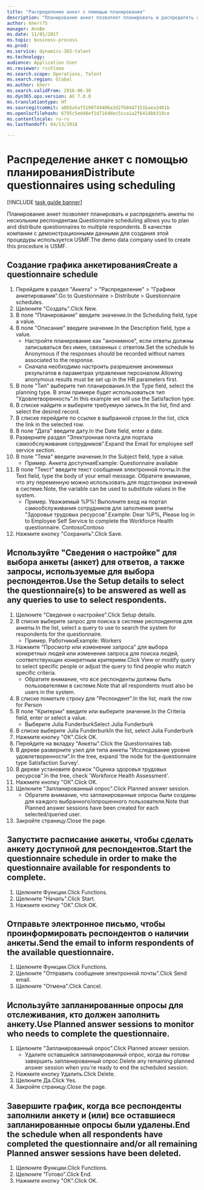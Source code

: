 ```yaml
--- 
title: "Распределение анкет с помощью планирования"
description: "Планирование анкет позволяет планировать и распределять анкеты по нескольким респондентам."
author: kherr75
manager: AnnBe
ms.date: 11/01/2017
ms.topic: business-process
ms.prod: 
ms.service: dynamics-365-talent
ms.technology: 
audience: Application User
ms.reviewer: rschloma
ms.search.scope: Operations, Talent
ms.search.region: Global
ms.author: kherr
ms.search.validFrom: 2016-06-30
ms.dyn365.ops.version: AX 7.0.0
ms.translationtype: HT
ms.sourcegitcommit: a8b5a5af5108744406a3d2fb84d7151baea2481b
ms.openlocfilehash: 6795c5ed48ef1d716ddec5cca1a2f6414bb318ce
ms.contentlocale: ru-ru
ms.lasthandoff: 04/13/2018

---
```

# <a name="distribute-questionnaires-using-scheduling"></a><span data-ttu-id="1c410-103">Распределение анкет с помощью планирования</span><span class="sxs-lookup"><span data-stu-id="1c410-103">Distribute questionnaires using scheduling</span></span>

[!INCLUDE [task guide banner](../../includes/task-guide-banner.md)]

<span data-ttu-id="1c410-104">Планирование анкет позволяет планировать и распределять анкеты по нескольким респондентам.</span><span class="sxs-lookup"><span data-stu-id="1c410-104">Questionnaire scheduling allows you to plan and distribute questionnaires to multiple respondents.</span></span> <span data-ttu-id="1c410-105">В качестве компании с демонстрационными данными для создания этой процедуры используется USMF.</span><span class="sxs-lookup"><span data-stu-id="1c410-105">The demo data company used to create this procedure is USMF.</span></span>


## <a name="create-a-questionnaire-schedule"></a><span data-ttu-id="1c410-106">Создание графика анкетирования</span><span class="sxs-lookup"><span data-stu-id="1c410-106">Create a questionnaire schedule</span></span>
1. <span data-ttu-id="1c410-107">Перейдите в раздел "Анкета" > "Распределение" > "Графики анкетирования".</span><span class="sxs-lookup"><span data-stu-id="1c410-107">Go to Questionnaire > Distribute > Questionnaire schedules.</span></span>
2. <span data-ttu-id="1c410-108">Щелкните "Создать".</span><span class="sxs-lookup"><span data-stu-id="1c410-108">Click New.</span></span>
3. <span data-ttu-id="1c410-109">В поле "Планирование" введите значение.</span><span class="sxs-lookup"><span data-stu-id="1c410-109">In the Scheduling field, type a value.</span></span>
4. <span data-ttu-id="1c410-110">В поле "Описание" введите значение.</span><span class="sxs-lookup"><span data-stu-id="1c410-110">In the Description field, type a value.</span></span>
    * <span data-ttu-id="1c410-111">Настройте планирование как "анонимное", если ответы должны записываться без имен, связанных с ответом.</span><span class="sxs-lookup"><span data-stu-id="1c410-111">Set the schedule to Anonymous if the responses should be recorded without names associated to the response.</span></span>  
    * <span data-ttu-id="1c410-112">Сначала необходимо настроить разрешение анонимных результатов в параметрах управления персоналом.</span><span class="sxs-lookup"><span data-stu-id="1c410-112">Allowing anonymous results must be set up in the HR parameters first.</span></span>  
5. <span data-ttu-id="1c410-113">В поле "Тип" выберите тип планирования.</span><span class="sxs-lookup"><span data-stu-id="1c410-113">In the Type field, select the planning type.</span></span>  <span data-ttu-id="1c410-114">В этом примере будет использоваться тип "Удовлетворенность".</span><span class="sxs-lookup"><span data-stu-id="1c410-114">In this example we will use the Satisfaction type.</span></span>
6. <span data-ttu-id="1c410-115">В списке найдите и выберите требуемую запись.</span><span class="sxs-lookup"><span data-stu-id="1c410-115">In the list, find and select the desired record.</span></span>
7. <span data-ttu-id="1c410-116">В списке перейдите по ссылке в выбранной строке.</span><span class="sxs-lookup"><span data-stu-id="1c410-116">In the list, click the link in the selected row.</span></span>
8. <span data-ttu-id="1c410-117">В поле "Дата" введите дату.</span><span class="sxs-lookup"><span data-stu-id="1c410-117">In the Date field, enter a date.</span></span>
9. <span data-ttu-id="1c410-118">Разверните раздел "Электронная почта для портала самообслуживания сотрудников".</span><span class="sxs-lookup"><span data-stu-id="1c410-118">Expand the Email for employee self service section.</span></span>
10. <span data-ttu-id="1c410-119">В поле "Тема" введите значение.</span><span class="sxs-lookup"><span data-stu-id="1c410-119">In the Subject field, type a value.</span></span>
    * <span data-ttu-id="1c410-120">Пример. Анкета доступная</span><span class="sxs-lookup"><span data-stu-id="1c410-120">Example: Questionnaire available</span></span>  
11. <span data-ttu-id="1c410-121">В поле "Текст" введите текст сообщения электронной почты.</span><span class="sxs-lookup"><span data-stu-id="1c410-121">In the Text field, type the body of your email message.</span></span> <span data-ttu-id="1c410-122">Обратите внимание, что эту переменную можно использовать для подстановки значений в системе.</span><span class="sxs-lookup"><span data-stu-id="1c410-122">Note, the variable can be used to substitute values in the system.</span></span>
    * <span data-ttu-id="1c410-123">Пример.   Уважаемый %P%! Выполните вход на портал самообслуживания сотрудников для заполнения анкеты "Здоровье трудовых ресурсов".</span><span class="sxs-lookup"><span data-stu-id="1c410-123">Example:   Dear %P%,  Please log in to Employee Self Service to complete the Workforce Health questionnaire.</span></span>  <span data-ttu-id="1c410-124">Contoso</span><span class="sxs-lookup"><span data-stu-id="1c410-124">Contoso</span></span>  
12. <span data-ttu-id="1c410-125">Нажмите кнопку "Сохранить".</span><span class="sxs-lookup"><span data-stu-id="1c410-125">Click Save.</span></span>

## <a name="use-the-setup-details-to-select-the-questionnaires-to-be-answered-as-well-as-any-queries-to-use-to-select-respondents"></a><span data-ttu-id="1c410-126">Используйте "Сведения о настройке" для выбора анкеты (анкет) для ответов, а также запросы, используемые для выбора респондентов.</span><span class="sxs-lookup"><span data-stu-id="1c410-126">Use the Setup details to select the questionnaire(s) to be answered as well as any queries to use to select respondents.</span></span>
1. <span data-ttu-id="1c410-127">Щелкните "Сведения о настройке".</span><span class="sxs-lookup"><span data-stu-id="1c410-127">Click Setup details.</span></span>
2. <span data-ttu-id="1c410-128">В списке выберите запрос для поиска в системе респондентов для анкеты.</span><span class="sxs-lookup"><span data-stu-id="1c410-128">In the list, select a query to use to search the system for respondents for the questionnaire.</span></span>
    * <span data-ttu-id="1c410-129">Пример. Работники</span><span class="sxs-lookup"><span data-stu-id="1c410-129">Example: Workers</span></span>  
3. <span data-ttu-id="1c410-130">Нажмите "Просмотр или изменение запроса" для выбора конкретных людей или изменения запроса для поиска людей, соответствующих конкретным критериям.</span><span class="sxs-lookup"><span data-stu-id="1c410-130">Click View or modify query to select specific people or adjust the query to find people who match specific criteria.</span></span>
    * <span data-ttu-id="1c410-131">Обратите внимание, что все респонденты должны быть пользователями в системе.</span><span class="sxs-lookup"><span data-stu-id="1c410-131">Note that all respondents must also be users in the system.</span></span>  
4. <span data-ttu-id="1c410-132">В списке пометьте строку для "Респондент".</span><span class="sxs-lookup"><span data-stu-id="1c410-132">In the list, mark the row for Person</span></span>
5. <span data-ttu-id="1c410-133">В поле "Критерии" введите или выберите значение.</span><span class="sxs-lookup"><span data-stu-id="1c410-133">In the Criteria field, enter or select a value.</span></span>
    * <span data-ttu-id="1c410-134">Выберите Julia Funderburk</span><span class="sxs-lookup"><span data-stu-id="1c410-134">Select Julia Funderburk</span></span>  
6. <span data-ttu-id="1c410-135">В списке выберите Julia Funderburk</span><span class="sxs-lookup"><span data-stu-id="1c410-135">In the list, select Julia Funderburk</span></span>
7. <span data-ttu-id="1c410-136">Нажмите кнопку "OК".</span><span class="sxs-lookup"><span data-stu-id="1c410-136">Click OK.</span></span>
8. <span data-ttu-id="1c410-137">Перейдите на вкладку "Анкеты".</span><span class="sxs-lookup"><span data-stu-id="1c410-137">Click the Questionnaires tab.</span></span>
9. <span data-ttu-id="1c410-138">В дереве разверните узел для типа анкеты "Исследование уровня удовлетворенности".</span><span class="sxs-lookup"><span data-stu-id="1c410-138">In the tree, expand 'the node for the questionnaire type Satisfaction Survey'.</span></span>
10. <span data-ttu-id="1c410-139">В дереве установите флажок "Оценка здоровья трудовых ресурсов".</span><span class="sxs-lookup"><span data-stu-id="1c410-139">In the tree, check 'Workforce Health Assessment'.</span></span>
11. <span data-ttu-id="1c410-140">Нажмите кнопку "OК".</span><span class="sxs-lookup"><span data-stu-id="1c410-140">Click OK.</span></span>
12. <span data-ttu-id="1c410-141">Щелкните "Запланированный опрос".</span><span class="sxs-lookup"><span data-stu-id="1c410-141">Click Planned answer session.</span></span>
    * <span data-ttu-id="1c410-142">Обратите внимание, что запланированные опросы были созданы для каждого выбранного/опрошенного пользователя.</span><span class="sxs-lookup"><span data-stu-id="1c410-142">Note that Planned answer sessions have been created for each selected/queried user.</span></span>  
13. <span data-ttu-id="1c410-143">Закройте страницу.</span><span class="sxs-lookup"><span data-stu-id="1c410-143">Close the page.</span></span>

## <a name="start-the-questionnaire-schedule-in-order-to-make-the-questionnaire-available-for-respondents-to-complete"></a><span data-ttu-id="1c410-144">Запустите расписание анкеты, чтобы сделать анкету доступной для респондентов.</span><span class="sxs-lookup"><span data-stu-id="1c410-144">Start the questionnaire schedule in order to make the questionnaire available for respondents to complete.</span></span>
1. <span data-ttu-id="1c410-145">Щелкните Функции.</span><span class="sxs-lookup"><span data-stu-id="1c410-145">Click Functions.</span></span>
2. <span data-ttu-id="1c410-146">Щелкните "Начать".</span><span class="sxs-lookup"><span data-stu-id="1c410-146">Click Start.</span></span>
3. <span data-ttu-id="1c410-147">Нажмите кнопку "OК".</span><span class="sxs-lookup"><span data-stu-id="1c410-147">Click OK.</span></span>

## <a name="send-the-email-to-inform-respondents-of-the-available-questionnaire"></a><span data-ttu-id="1c410-148">Отправьте электронное письмо, чтобы проинформировать респондентов о наличии анкеты.</span><span class="sxs-lookup"><span data-stu-id="1c410-148">Send the email to inform respondents of the available questionnaire.</span></span>
1. <span data-ttu-id="1c410-149">Щелкните Функции.</span><span class="sxs-lookup"><span data-stu-id="1c410-149">Click Functions.</span></span>
2. <span data-ttu-id="1c410-150">Щелкните "Отправить сообщение электронной почты".</span><span class="sxs-lookup"><span data-stu-id="1c410-150">Click Send email.</span></span>
3. <span data-ttu-id="1c410-151">Щелкните "Отмена".</span><span class="sxs-lookup"><span data-stu-id="1c410-151">Click Cancel.</span></span>

## <a name="use-planned-answer-sessions-to-monitor-who-needs-to-complete-the-questionnaire"></a><span data-ttu-id="1c410-152">Используйте запланированные опросы для отслеживания, кто должен заполнить анкету.</span><span class="sxs-lookup"><span data-stu-id="1c410-152">Use Planned answer sessions to monitor who needs to complete the questionnaire.</span></span>
1. <span data-ttu-id="1c410-153">Щелкните "Запланированный опрос".</span><span class="sxs-lookup"><span data-stu-id="1c410-153">Click Planned answer session.</span></span>
    * <span data-ttu-id="1c410-154">Удалите оставшийся запланированный опрос, когда вы готовы завершить запланированный опрос.</span><span class="sxs-lookup"><span data-stu-id="1c410-154">Delete any remaining planned answer session when you're ready to end the scheduled session.</span></span>  
2. <span data-ttu-id="1c410-155">Нажмите кнопку Удалить.</span><span class="sxs-lookup"><span data-stu-id="1c410-155">Click Delete.</span></span>
3. <span data-ttu-id="1c410-156">Щелкните Да.</span><span class="sxs-lookup"><span data-stu-id="1c410-156">Click Yes.</span></span>
4. <span data-ttu-id="1c410-157">Закройте страницу.</span><span class="sxs-lookup"><span data-stu-id="1c410-157">Close the page.</span></span>

## <a name="end-the-schedule-when-all-respondents-have-completed-the-questionnaire-andor-all-remaining-planned-answer-sessions-have-been-deleted"></a><span data-ttu-id="1c410-158">Завершите график, когда все респонденты заполнили анкету и (или) все оставшиеся запланированные опросы были удалены.</span><span class="sxs-lookup"><span data-stu-id="1c410-158">End the schedule when all respondents have completed the questionnaire and/or all remaining Planned answer sessions have been deleted.</span></span>
1. <span data-ttu-id="1c410-159">Щелкните Функции.</span><span class="sxs-lookup"><span data-stu-id="1c410-159">Click Functions.</span></span>
2. <span data-ttu-id="1c410-160">Щелкните "Готово".</span><span class="sxs-lookup"><span data-stu-id="1c410-160">Click End.</span></span>
3. <span data-ttu-id="1c410-161">Нажмите кнопку "OК".</span><span class="sxs-lookup"><span data-stu-id="1c410-161">Click OK.</span></span>



